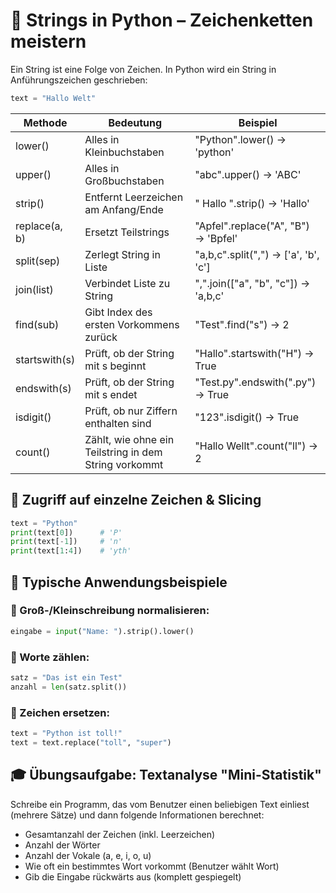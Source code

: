 # 📝 Strings in Python – Zeichenketten meistern

Ein String ist eine Folge von Zeichen. In Python wird ein String in Anführungszeichen geschrieben:

```python
text = "Hallo Welt"
```

| Methode | Bedeutung | Beispiel
| - | - | -
lower() | Alles in Kleinbuchstaben | "Python".lower() → 'python'
upper() | Alles in Großbuchstaben | "abc".upper() → 'ABC'
strip() | Entfernt Leerzeichen am Anfang/Ende | "  Hallo  ".strip() → 'Hallo'
replace(a, b) | Ersetzt Teilstrings | "Apfel".replace("A", "B") → 'Bpfel'
split(sep) | Zerlegt String in Liste | "a,b,c".split(",") → ['a', 'b', 'c']
join(list) | Verbindet Liste zu String | ",".join(["a", "b", "c"]) → 'a,b,c'
find(sub) | Gibt Index des ersten Vorkommens zurück | "Test".find("s") → 2
startswith(s) | Prüft, ob der String mit s beginnt | "Hallo".startswith("H") → True
endswith(s) | Prüft, ob der String mit s endet | "Test.py".endswith(".py") → True
isdigit() | Prüft, ob nur Ziffern enthalten sind | "123".isdigit() → True
count() | Zählt, wie ohne ein Teilstring in dem String vorkommt | "Hallo Wellt".count("ll") → 2

## 🔢 Zugriff auf einzelne Zeichen & Slicing

```python
text = "Python"
print(text[0])      # 'P'
print(text[-1])     # 'n'
print(text[1:4])    # 'yth'
```

## 🧪 Typische Anwendungsbeispiele
### 📌 Groß-/Kleinschreibung normalisieren:
```python
eingabe = input("Name: ").strip().lower()
``` 

### 📌 Worte zählen:
```python
satz = "Das ist ein Test"
anzahl = len(satz.split())
```

### 📌 Zeichen ersetzen:
```python
text = "Python ist toll!"
text = text.replace("toll", "super")
```

## 🎓 Übungsaufgabe: Textanalyse "Mini-Statistik"
Schreibe ein Programm, das vom Benutzer einen beliebigen Text einliest (mehrere Sätze) und dann folgende Informationen berechnet:

* Gesamtanzahl der Zeichen (inkl. Leerzeichen)
* Anzahl der Wörter
* Anzahl der Vokale (a, e, i, o, u)
* Wie oft ein bestimmtes Wort vorkommt (Benutzer wählt Wort)
* Gib die Eingabe rückwärts aus (komplett gespiegelt)
